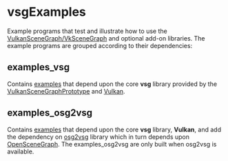 # vsgExamples
Example programs that test and illustrate how to use the [VulkanSceneGraph/VkSceneGraph](https://github.com/robertosfield/VulkanSceneGraphPrototype/) and optional add-on libraries. The example programs are grouped according to their dependencies:

## examples_vsg
Contains [examples](examples_vsg/) that depend upon the core **vsg** library provided by the [VulkanSceneGraphPrototype](https://github.com/robertosfield/VulkanSceneGraphPrototype/) and [Vulkan](https://vulkan.lunarg.com/).

## examples_osg2vsg
Contains [examples](examples_osg2vsg/) that depend upon the core **vsg** library, **Vulkan**, and add the dependency on [osg2vsg](https://github.com/robertosfield/osg2vsg/) library which in turn depends upon [OpenSceneGraph](https://github.com/openscenegraph/OpenSceneGraph/). The examples_osg2vsg are only built when osg2vsg is available.


